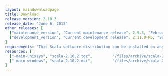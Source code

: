```yaml
---
layout: maindownloadpage
title: Download
release_version: 2.10.3
release_date: "June 6, 2013"
other_releases: [
  ["maintenance_version", "Current maintenance release", 2.9.3, "February 28, 2013"],
  ["development_version", "Current development release", 2.11.0-M5, "September 06, 2013"]
]
requirements: "This Scala software distribution can be installed on any Unix-like or Windows system. It requires the Java runtime version 1.6 or later, which can be downloaded <a href='http://www.java.com/'>here</a>."
resources: [
  ["-main-unixsys", "scala-2.10.2.tgz",         "/files/archive/scala-2.10.2.tgz",         "Max OS X, Unix, Cygwin",   "20 MB"],
  ["-main-windows", "scala-2.10.2.msi",         "/files/archive/scala-2.10.2.msi",         "Windows (msi installer)",  "60 MB"]
]
---
```


<!-- for safekeeping
  ["rc_version", "Current release candidate", 2.10.2-RC2, "May 31, 2013"],
  ["nightly_version", "Nightly build", 2.11.0-latest, ""]
-->

<!-- This page should be auto-generated - it is the main download page of the latest stable release -->

